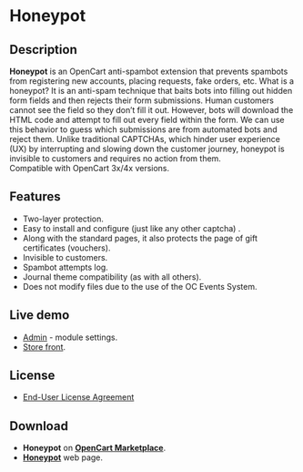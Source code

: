 # Honeypot

## Description
**Honeypot** is an OpenCart anti-spambot extension that prevents spambots from registering new accounts, placing requests, fake orders, etc.
What is a honeypot? It is an anti-spam technique that baits bots into filling out hidden form fields and then rejects their form submissions. Human customers cannot see the field so they don’t fill it out. However, bots will download the HTML code and attempt to fill out every field within the form. We can use this behavior to guess which submissions are from automated bots and reject them. Unlike traditional CAPTCHAs, which hinder user experience (UX) by interrupting and slowing down the customer journey, honeypot is invisible to customers and requires no action from them.  
Compatible with OpenCart 3x/4x versions.

## Features
* Two-layer protection.
* Easy to install and configure (just like any other captcha) .
* Along with the standard pages, it also protects the page of gift certificates (vouchers).
* Invisible to customers.
* Spambot attempts log.
* Journal theme compatibility (as with all others).
* Does not modify files due to the use of the OC Events System.

## Live demo
* [Admin](https://demo.ocmod.space/a/admin/index.php?route=extension/captcha/honeypot) - module settings.
* [Store front](https://demo.ocmod.space/a/admin/index.php?route=extension/captcha/honeypot).

## License
* [End-User License Agreement](../EULA.txt)

## Download
* **Honeypot** on [**OpenCart Marketplace**](https://www.opencart.com/index.php?route=marketplace/extension/info&extension_id=45552).
* [**Honeypot**](https://www.ocmod.space/honeypot) web page.
